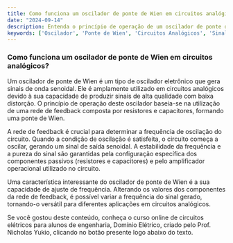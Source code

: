 ```yaml
---
title: Como funciona um oscilador de ponte de Wien em circuitos analógicos?
date: "2024-09-14"
description: Entenda o princípio de operação de um oscilador de ponte de Wien em circuitos analógicos.
keywords: ['Oscilador', 'Ponte de Wien', 'Circuitos Analógicos', 'Sinal AC', 'Conversor']
---
```


### Como funciona um oscilador de ponte de Wien em circuitos analógicos?

Um oscilador de ponte de Wien é um tipo de oscilador eletrônico que gera sinais de onda senoidal. Ele é amplamente utilizado em circuitos analógicos devido à sua capacidade de produzir sinais de alta qualidade com baixa distorção. O princípio de operação deste oscilador baseia-se na utilização de uma rede de feedback composta por resistores e capacitores, formando uma ponte de Wien.

A rede de feedback é crucial para determinar a frequência de oscilação do circuito. Quando a condição de oscilação é satisfeita, o circuito começa a oscilar, gerando um sinal de saída senoidal. A estabilidade da frequência e a pureza do sinal são garantidas pela configuração específica dos componentes passivos (resistores e capacitores) e pelo amplificador operacional utilizado no circuito.

Uma característica interessante do oscilador de ponte de Wien é a sua capacidade de ajuste de frequência. Alterando os valores dos componentes da rede de feedback, é possível variar a frequência do sinal gerado, tornando-o versátil para diferentes aplicações em circuitos analógicos.

Se você gostou deste conteúdo, conheça o curso online de circuitos elétricos para alunos de engenharia, Domínio Elétrico, criado pelo Prof. Nicholas Yukio, clicando no botão presente logo abaixo do texto.